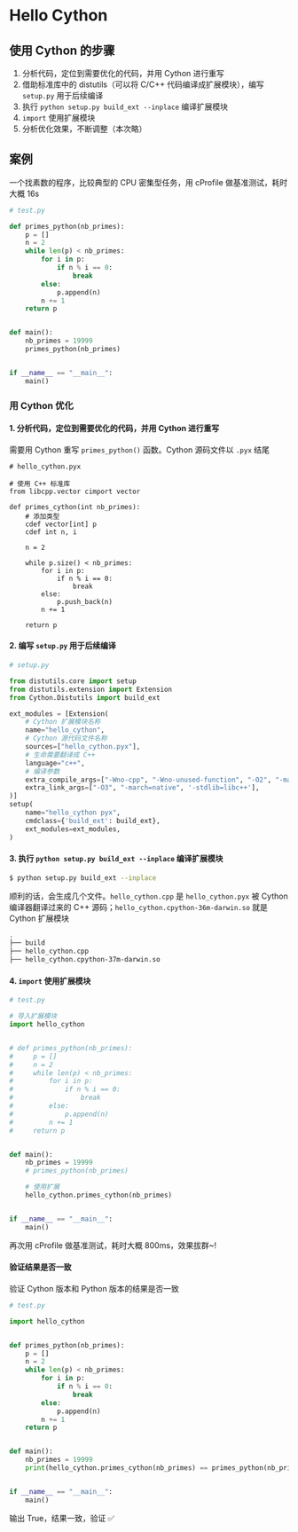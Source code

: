 # Hello Cython

## 使用 Cython 的步骤

1. 分析代码，定位到需要优化的代码，并用 Cython 进行重写
2. 借助标准库中的 distutils（可以将 C/C++ 代码编译成扩展模块），编写 `setup.py` 用于后续编译
3. 执行 `python setup.py build_ext --inplace` 编译扩展模块
4. `import` 使用扩展模块
5. 分析优化效果，不断调整（本次略）

## 案例

一个找素数的程序，比较典型的 CPU 密集型任务，用 cProfile 做基准测试，耗时大概 16s

```Python
# test.py

def primes_python(nb_primes):
    p = []
    n = 2
    while len(p) < nb_primes:
        for i in p:
            if n % i == 0:
                break
        else:
            p.append(n)
        n += 1
    return p


def main():
    nb_primes = 19999
    primes_python(nb_primes)


if __name__ == "__main__":
    main()
```

### 用 Cython 优化

#### 1. 分析代码，定位到需要优化的代码，并用 Cython 进行重写

需要用 Cython 重写 `primes_python()` 函数。Cython 源码文件以 `.pyx` 结尾

```Cython
# hello_cython.pyx

# 使用 C++ 标准库
from libcpp.vector cimport vector

def primes_cython(int nb_primes):
    # 添加类型
    cdef vector[int] p
    cdef int n, i

    n = 2

    while p.size() < nb_primes:
        for i in p:
            if n % i == 0:
                break
        else:
            p.push_back(n)
        n += 1

    return p
```

#### 2. 编写 `setup.py` 用于后续编译

```Python
# setup.py

from distutils.core import setup
from distutils.extension import Extension
from Cython.Distutils import build_ext

ext_modules = [Extension(
    # Cython 扩展模块名称
    name="hello_cython",
    # Cython 源代码文件名称
    sources=["hello_cython.pyx"],
    # 生命需要翻译成 C++
    language="c++",
    # 编译参数
    extra_compile_args=["-Wno-cpp", "-Wno-unused-function", "-O2", "-march=native", '-stdlib=libc++', '-std=c++11'],
    extra_link_args=["-O3", "-march=native", '-stdlib=libc++'],
)]
setup(
    name="hello_cython pyx",
    cmdclass={'build_ext': build_ext},
    ext_modules=ext_modules,
)
```

#### 3. 执行 `python setup.py build_ext --inplace` 编译扩展模块

```bash
$ python setup.py build_ext --inplace
```

顺利的话，会生成几个文件。`hello_cython.cpp` 是 `hello_cython.pyx` 被 Cython 编译器翻译过来的 C++ 源码；`hello_cython.cpython-36m-darwin.so` 就是 Cython 扩展模块

```bash
.
├── build
├── hello_cython.cpp
├── hello_cython.cpython-37m-darwin.so
```

#### 4. `import` 使用扩展模块

```Python
# test.py

# 导入扩展模块
import hello_cython


# def primes_python(nb_primes):
#     p = []
#     n = 2
#     while len(p) < nb_primes:
#         for i in p:
#             if n % i == 0:
#                 break
#         else:
#             p.append(n)
#         n += 1
#     return p


def main():
    nb_primes = 19999
    # primes_python(nb_primes)

    # 使用扩展
    hello_cython.primes_cython(nb_primes)


if __name__ == "__main__":
    main()
```

再次用 cProfile 做基准测试，耗时大概 800ms，效果拔群~!

#### 验证结果是否一致

验证 Cython 版本和 Python 版本的结果是否一致

```python
# test.py

import hello_cython


def primes_python(nb_primes):
    p = []
    n = 2
    while len(p) < nb_primes:
        for i in p:
            if n % i == 0:
                break
        else:
            p.append(n)
        n += 1
    return p


def main():
    nb_primes = 19999
    print(hello_cython.primes_cython(nb_primes) == primes_python(nb_primes))


if __name__ == "__main__":
    main()
```

输出 True，结果一致，验证 ✅
